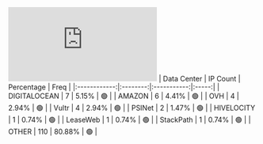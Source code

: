 ![Diagramm](https://github.com/obajay/StateSync-snapshots/blob/main/Projects/Juno/1/README.md)
| Data Center | IP Count | Percentage | Freq |
|:------------:|:--------:|:-----------:|:-----:|
| DIGITALOCEAN | 7 | 5.15% | 🟢 |
| AMAZON | 6 | 4.41% | 🟢 |
| OVH | 4 | 2.94% | 🟢 |
| Vultr | 4 | 2.94% | 🟢 |
| PSINet | 2 | 1.47% | 🟢 |
| HIVELOCITY | 1 | 0.74% | 🟢 |
| LeaseWeb | 1 | 0.74% | 🟢 |
| StackPath | 1 | 0.74% | 🟢 |
| OTHER | 110 | 80.88% | 🟢 |